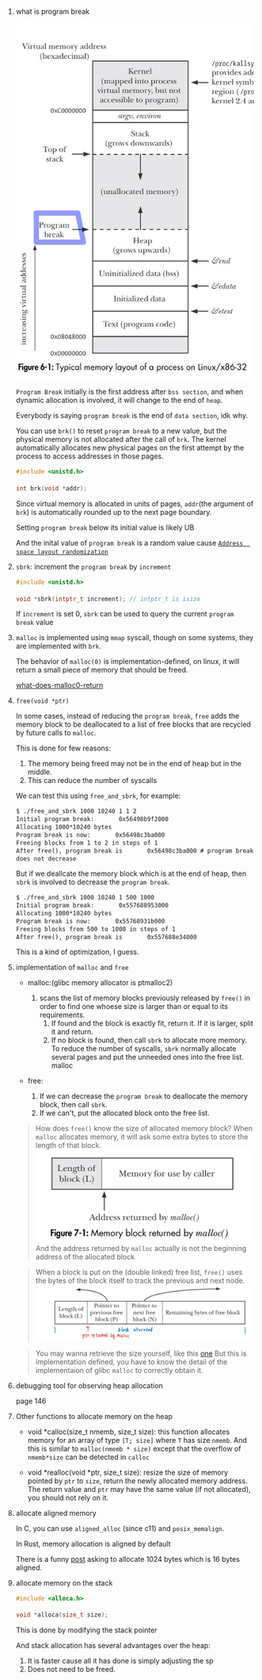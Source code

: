 1. what is program break

   ![diagram](https://github.com/SteveLauC/pic/blob/main/photo_2022-08-02_09-40-52.jpg)

   `Program Break` initially is the first address after `bss section`, and when 
   dynamic allocation is involved, it will change to the end of `heap`. 

   Everybody is saying `program break` is the end of `data section`, idk why.

   You can use `brk()` to reset `program break` to a new value, but the physical
   memory is not allocated after the call of `brk`. The kernel automatically 
   allocates new physical pages on the first attempt by the process to access
   addresses in those pages.

   ```c
   #include <unistd.h>
    
   int brk(void *addr);
   ```

   Since virtual memory is allocated in units of pages, `addr`(the argument of
   `brk`) is automatically rounded up to the next page boundary.

   Setting `program break` below its initial value is likely UB

   And the inital value of `program break` is a random value cause [`Address 
   space layout randomization`](https://en.wikipedia.org/wiki/Address_space_layout_randomization)

2. `sbrk`: increment the `program break` by `increment`
  
   ```c
   #include <unistd.h>
    
   void *sbrk(intptr_t increment); // intptr_t is isize
   ```

   If `increment` is set 0, `sbrk` can be used to query the current `program break`
   value

3. `malloc` is implemented using `mmap` syscall, though on some systems, they
   are implemented with `brk`.

   The behavior of `malloc(0)` is implementation-defined, on linux, it will return
   a small piece of memory that should be freed.

   [what-does-malloc0-return](https://stackoverflow.com/questions/2132273/what-does-malloc0-return)

4. `free(void *ptr)`

   In some cases, instead of reducing the `program break`, `free` adds the 
   memory block to be deallocated to a list of free blocks that are recycled 
   by future calls to `malloc`.

   This is done for few reasons:
   1. The memory being freed may not be in the end of heap but in the middle.
   2. This can reduce the number of syscalls


   We can test this using `free_and_sbrk`, for example:
   ```shell
   $ ./free_and_sbrk 1000 10240 1 1 2
   Initial program break:       0x56498b9f2000
   Allocating 1000*10240 bytes
   Program break is now:       0x56498c3ba000
   Freeing blocks from 1 to 2 in steps of 1
   After free(), program break is       0x56498c3ba000 # program break does not decrease
   ```

   But if we deallcate the memory block which is at the end of heap, then `sbrk` is 
   involved to decrease the `program break`.
   ```shell
   $ ./free_and_sbrk 1000 10240 1 500 1000
   Initial program break:       0x557688953000
   Allocating 1000*10240 bytes
   Program break is now:       0x55768931b000
   Freeing blocks from 500 to 1000 in steps of 1
   After free(), program break is       0x557688e34000
   ```

   This is a kind of optimization, I guess.

5. implementation of `malloc` and `free`

   * malloc:(glibc memory allocator is ptmalloc2)
     1. scans the list of memory blocks previously released by `free()` in order
     to find one whoese size is larger than or equal to its requirements.
        1. If found and the block is exactly fit, return it. If it is larger, split
        it and return.
        2. If no block is found, then call `sbrk` to allocate more memory. To
	reduce the number of syscalls, `sbrk` normally allocate several pages
	and put the unneeded ones into the free list.
   malloc

   * free: 
     1. If we can decrease the `program break` to deallocate the memory block,
     then call `sbrk`.
     2. If we can't, put the allocated block onto the free list.

   > How does `free()` know the size of allocated memory block?
   > When `malloc` allocates memory, it will ask some extra bytes to store the length
   > of that block.
   > ![diagram](https://github.com/SteveLauC/pic/blob/main/photo_2022-08-05_08-25-57.jpg)
   > And the address returned by `malloc` actually is not the beginning address of
   > the allocated block
   
   > When a block is put on the (double linked) free list, `free()` uses the bytes
   > of the block itself to track the previous and next node.
   > ![diagram](https://github.com/SteveLauC/pic/blob/main/photo_2022-08-05_08-47-18.jpg)
   
   > You may wanna retrieve the size yourself, like this [one](https://stackoverflow.com/questions/5451104/how-to-get-memory-block-length-after-malloc)
   > But this is implementation defined, you have to know the detail of the implementaion
   > of glibc `malloc` to correctly obtain it.

6. debugging tool for observing heap allocation
   
   page 146

7. Other functions to allocate memory on the heap

   * void *calloc(size_t nmemb, size_t size): this function allocates memory 
   for an array of type `[T; size]` where `T` has size `nmemb`. And this is similar
   to `malloc(nmemb * size)` except that the overflow of `nmemb*size` can 
   be detected in `calloc`

   * void *realloc(void *ptr, size_t size): resize the size of memory pointed by
   `ptr` to `size`, return the newly allocated memory address. The return value
   and `ptr` may have the same value (if not allocated), you should not rely on
   it.


8. allocate aligned memory
   
   In C, you can use `aligned_alloc` (since c11) and `posix_memalign`.

   In Rust, memory allocation is aligned by default

   There is a funny [post](https://stackoverflow.com/questions/227897/how-to-allocate-aligned-memory-only-using-the-standard-library)
   asking to allocate 1024 bytes which is 16 bytes aligned.

9. allocate memory on the stack
  
   ```c
   #include <alloca.h>

   void *alloca(size_t size);
   ```

   This is done by modifying the stack pointer

   And stack allocation has several advantages over the heap:
   1. It is faster cause all it has done is simply adjusting the sp
   2. Does not need to be freed.
